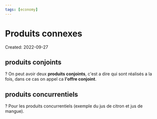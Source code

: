 ```yaml
---
tags: [economy] 
---
```

# Produits connexes
Created: 2022-09-27

## produits conjoints
?
On peut avoir deux **produits conjoints**, c'est a dire qui sont réalisés a la fois, dans ce cas on appel ca **l'offre conjoint**.
<!--SR:!2022-09-30,3,250-->

## produits concurrentiels
?
Pour les produits concurrentiels (exemple du jus de citron et jus de mangue).
<!--SR:!2022-09-30,3,250-->